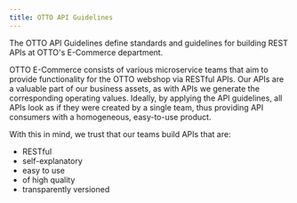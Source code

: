 ```yaml
---
title: OTTO API Guidelines
---
```


The OTTO API Guidelines define standards and guidelines for building REST APIs at OTTO's E-Commerce department.

OTTO E-Commerce consists of various microservice teams that aim to provide functionality for the OTTO webshop via RESTful APIs.
Our APIs are a valuable part of our business assets, as with APIs we generate the corresponding operating values.
Ideally, by applying the API guidelines, all APIs look as if they were created by a single team, thus providing API consumers with a homogeneous, easy-to-use product.

With this in mind, we trust that our teams build APIs that are:

* RESTful
* self-explanatory
* easy to use
* of high quality
* transparently versioned